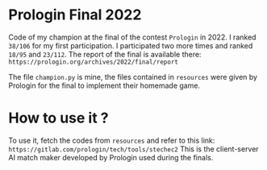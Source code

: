 # Prologin Final 2022

Code of my champion at the final of the contest `Prologin` in 2022. I ranked `38/106` for my first participation. I participated two more times and ranked `18/95` and `23/112`.
The report of the final is available there: `https://prologin.org/archives/2022/final/report`

The file `champion.py` is mine, the files contained in `resources` were given by Prologin for the final to implement their homemade game.

# How to use it ?

To use it, fetch the codes from `resources` and refer to this link: `https://gitlab.com/prologin/tech/tools/stechec2`
This is the client-server AI match maker developed by Prologin used during the finals.
